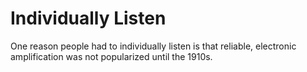 # Individually Listen 

One reason people had to individually listen is that reliable, electronic amplification was not popularized until the 1910s.
